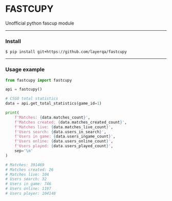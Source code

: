 # FASTCUPY
Unofficial python fascup module

------------

### **Install**
```
$ pip install git+https://github.com/layerqa/fastcupy
```

------------

### **Usage example**

```python
from fastcupy import fastcupy

api = fastcupy()

# CSGO total statistics
data = api.get_total_statistics(game_id=1)

print(
    f'Matches: {data.matches_count}',
    f'Matches created: {data.matches_created_count}',
    f'Matches live: {data.matches_live_count}',
    f'Users search: {data.users_in_search}',
    f'Users in game: {data.users_ingame_count}',
    f'Users online: {data.users_online_count}',
    f'Users played: {data.users_played_count}',
    sep='\n'
)

# Matches: 391469
# Matches created: 26
# Matches live: 104
# Users search: 32
# Users in game: 746
# Users online: 1197
# Users player: 104148
```